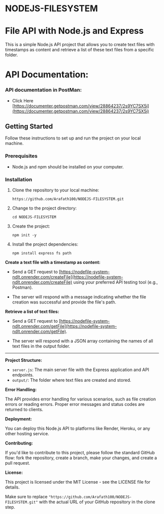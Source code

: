 # NODEJS-FILESYSTEM

# File API with Node.js and Express

This is a simple Node.js API project that allows you to create text files with timestamps as content and retrieve a list of these text files from a specific folder.

# API Documentation:

### API documentation in PostMan:
  
  - Click Here  [https://documenter.getpostman.com/view/28864237/2s9YC7SX5i](https://documenter.getpostman.com/view/28864237/2s9YC7SX5i)

## Getting Started

Follow these instructions to set up and run the project on your local machine.

### Prerequisites

- Node.js and npm should be installed on your computer.

### Installation

1. Clone the repository to your local machine:

   ```shell
   https://github.com/Arafath100/NODEJS-FILESYSTEM.git

2. Change to the project directory:

   ```shell
   cd NODEJS-FILESYSTEM

3. Create the project:

   ```shell
   npm init -y

4. Install the project dependencies:

   ```shell
   npm install express fs path
   
**Create a text file with a timestamp as content:**

- Send a GET request to [https://nodefile-system-ndlt.onrender.com/createFile](https://nodefile-system-ndlt.onrender.com/createFile) using your preferred API testing tool (e.g., Postman).

- The server will respond with a message indicating whether the file creation was successful and provide the file's path.

**Retrieve a list of text files:**

- Send a GET request to [https://nodefile-system-ndlt.onrender.com/getFile](https://nodefile-system-ndlt.onrender.com/getFile).

- The server will respond with a JSON array containing the names of all text files in the output folder.

---

**Project Structure:**

- `server.js`: The main server file with the Express application and API endpoints.
- `output/`: The folder where text files are created and stored.

**Error Handling:**

The API provides error handling for various scenarios, such as file creation errors or reading errors. Proper error messages and status codes are returned to clients.

**Deployment:**

You can deploy this Node.js API to platforms like Render, Heroku, or any other hosting service.

**Contributing:**

If you'd like to contribute to this project, please follow the standard GitHub flow: fork the repository, create a branch, make your changes, and create a pull request.

**License:**

This project is licensed under the MIT License - see the LICENSE file for details.


Make sure to replace `"https://github.com/Arafath100/NODEJS-FILESYSTEM.git"` with the actual URL of your GitHub repository in the clone step.


   

